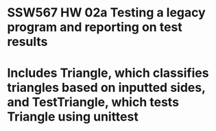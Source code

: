 # SSW567 HW 02a Testing a legacy program and reporting on test results
# Includes Triangle, which classifies triangles based on inputted sides, and TestTriangle, which tests Triangle using unittest
